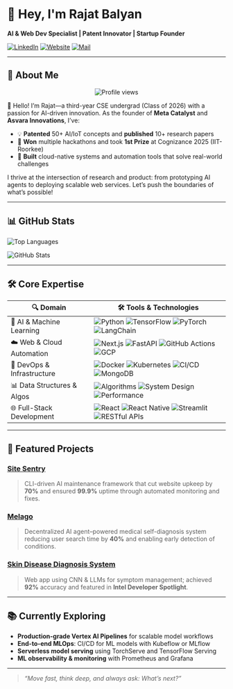 <!-- Rajat Balyan’s GitHub Profile README -->

# 👋 Hey, I'm Rajat Balyan

**AI & Web Dev Specialist | Patent Innovator | Startup Founder**

[![LinkedIn](https://img.shields.io/badge/LinkedIn-rajat-balyan-blue)](https://linkedin.com/in/rajat-balyan) [![Website](https://img.shields.io/badge/Website-rajatbalyan.com-darkgreen)](https://rajatbalyan.com) [![Mail](https://img.shields.io/badge/Email-balyanrajat1812%40gmail.com-red)](mailto:balyanrajat1812.com)

---

## 🚀 About Me

<div align="center">
  <img src="https://komarev.com/ghpvc/?username=rajatbalyan&color=blue" alt="Profile views" />
</div>

👋 Hello! I’m Rajat—a third-year CSE undergrad (Class of 2026) with a passion for AI-driven innovation. As the founder of **Meta Catalyst** and **Asvara Innovations**, I’ve:

- 💡 **Patented** 50+ AI/IoT concepts and **published** 10+ research papers
- 🚀 **Won** multiple hackathons and took **1st Prize** at Cognizance 2025 (IIT-Roorkee)
- 🔗 **Built** cloud-native systems and automation tools that solve real-world challenges

I thrive at the intersection of research and product: from prototyping AI agents to deploying scalable web services. Let’s push the boundaries of what’s possible!  

---

## 📊 GitHub Stats

![Top Languages](https://github-readme-stats.vercel.app/api/top-langs/?username=rajatbalyan&layout=compact&theme=vision-friendly-dark)

![GitHub Stats](https://github-readme-stats.vercel.app/api?username=rajatbalyan&show_icons=true&theme=vision-friendly-dark)

---

## 🛠️ Core Expertise

| 🔍 Domain                      | 🛠️ Tools & Technologies                                                                                              |
|--------------------------------|----------------------------------------------------------------------------------------------------------------------|
| 🤖 AI & Machine Learning       | ![Python](https://img.shields.io/badge/Python-3776AB?logo=python&logoColor=white) ![TensorFlow](https://img.shields.io/badge/TensorFlow-FF6F00?logo=tensorflow&logoColor=white) ![PyTorch](https://img.shields.io/badge/PyTorch-EE4C2C?logo=pytorch&logoColor=white) ![LangChain](https://img.shields.io/badge/LangChain-000000?logo=langchain&logoColor=white)             |
| ☁️ Web & Cloud Automation      | ![Next.js](https://img.shields.io/badge/Next.js-black?logo=next.js&logoColor=white) ![FastAPI](https://img.shields.io/badge/FastAPI-009688?logo=fastapi&logoColor=white) ![GitHub Actions](https://img.shields.io/badge/GitHub%20Actions-2088FF?logo=githubactions&logoColor=white) ![GCP](https://img.shields.io/badge/GCP-4285F4?logo=googlecloud&logoColor=white)  |
| 🔧 DevOps & Infrastructure     | ![Docker](https://img.shields.io/badge/Docker-2496ED?logo=docker&logoColor=white) ![Kubernetes](https://img.shields.io/badge/Kubernetes-326CE5?logo=kubernetes&logoColor=white) ![CI/CD](https://img.shields.io/badge/CI/CD-6DB33F) ![MongoDB](https://img.shields.io/badge/MongoDB-47A248?logo=mongodb&logoColor=white)         |
| 📊 Data Structures & Algos     | ![Algorithms](https://img.shields.io/badge/Algorithms-F7DF1E) ![System Design](https://img.shields.io/badge/System%20Design-555555) ![Performance](https://img.shields.io/badge/Performance-FF69B4)                                                    |
| 🌐 Full-Stack Development      | ![React](https://img.shields.io/badge/React-61DAFB?logo=react&logoColor=black) ![React Native](https://img.shields.io/badge/React%20Native-61DAFB?logo=react&logoColor=black) ![Streamlit](https://img.shields.io/badge/Streamlit-FF4B4B?logo=streamlit&logoColor=white) ![RESTful APIs](https://img.shields.io/badge/RESTful%20APIs-000000) |

---

## 🎯 Featured Projects

### [Site Sentry](https://github.com/rajatbalyan/site-sentry)
> CLI-driven AI maintenance framework that cut website upkeep by **70%** and ensured **99.9%** uptime through automated monitoring and fixes.

### [Melago](https://github.com/rajatbalyan/melago)
> Decentralized AI agent–powered medical self-diagnosis system reducing user search time by **40%** and enabling early detection of conditions.

### [Skin Disease Diagnosis System](https://github.com/rajatbalyan/skin-diagnosis)
> Web app using CNN & LLMs for symptom management; achieved **92%** accuracy and featured in **Intel Developer Spotlight**.

---

## 📚 Currently Exploring

- **Production-grade Vertex AI Pipelines** for scalable model workflows
- **End-to-end MLOps**: CI/CD for ML models with Kubeflow or MLflow
- **Serverless model serving** using TorchServe and TensorFlow Serving
- **ML observability & monitoring** with Prometheus and Grafana

---

> _“Move fast, think deep, and always ask: What’s next?”_
